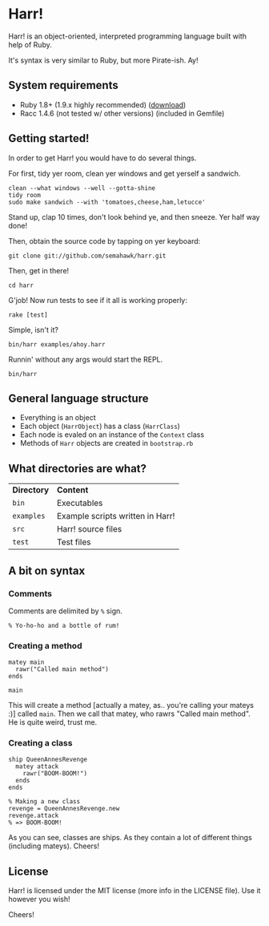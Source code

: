 Harr!
=====

Harr! is an object-oriented, interpreted programming language built with help of Ruby.

It's syntax is very similar to Ruby, but more Pirate-ish. Ay!

System requirements
-------------------

+ Ruby 1.8+ (1.9.x highly recommended) ([download](http://www.ruby-lang.org/))
+ Racc 1.4.6 (not tested w/ other versions) (included in Gemfile)

Getting started!
----------------

In order to get Harr! you would have to do several things.

For first, tidy yer room, clean yer windows and get yerself a sandwich.

    clean --what windows --well --gotta-shine
    tidy room
    sudo make sandwich --with 'tomatoes,cheese,ham,letucce'

Stand up, clap 10 times, don't look behind ye, and then sneeze. Yer half way done!

Then, obtain the source code by tapping on yer keyboard:

    git clone git://github.com/semahawk/harr.git

Then, get in there!

    cd harr

G'job! Now run tests to see if it all is working properly:

    rake [test]

Simple, isn't it?

    bin/harr examples/ahoy.harr

Runnin' without any args would start the REPL.

    bin/harr


General language structure
---------------------------

+ Everything is an object
+ Each object (`HarrObject`) has a class (`HarrClass`)
+ Each node is evaled on an instance of the `Context` class
+ Methods of `Harr` objects are created in `bootstrap.rb`

What directories are what?
--------------------------

<table>
<tr>
  <td><strong>Directory</strong></td>
  <td><strong>Content</strong></td>
</tr>
<tr>
  <td><code>bin</code></td>
  <td>Executables</td>
</tr>
<tr>
  <td><code>examples</code></td>
  <td>Example scripts written in Harr!</td>
</tr>
<tr>
  <td><code>src</code></td>
  <td>Harr! source files</td>
</tr>
<tr>
  <td><code>test</code></td>
  <td>Test files</td>
</tr>
</table>  

A bit on syntax
---------------

### Comments

Comments are delimited by `%` sign.

    % Yo-ho-ho and a bottle of rum!

### Creating a method

    matey main
      rawr("Called main method")
    ends
    
    main

This will create a method [actually a matey, as.. you're calling your mateys :)] called `main`.
Then we call that matey, who rawrs "Called main method". He is quite weird, trust me.

### Creating a class

    ship QueenAnnesRevenge
      matey attack
        rawr("BOOM-BOOM!")
      ends
    ends
    
    % Making a new class
    revenge = QueenAnnesRevenge.new
    revenge.attack
    % => BOOM-BOOM!

As you can see, classes are ships. As they contain a lot of different things (including mateys). Cheers!

License
-------

Harr! is licensed under the MIT license (more info in the LICENSE file).
Use it however you wish!

Cheers!
